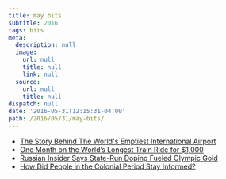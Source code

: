 ```yaml
---
title: may bits
subtitle: 2016
tags: bits
meta:
  description: null
  image:
    url: null
    title: null
    link: null
  source:
    url: null
    title: null
dispatch: null
date: '2016-05-31T12:15:31-04:00'
path: /2016/05/31/may-bits/
---
```

* [The Story Behind The World's Emptiest International Airport][airport]
* [One Month on the World’s Longest Train Ride for $1,000][train]
* [Russian Insider Says State-Run Doping Fueled Olympic Gold][gold]
* [How Did People in the Colonial Period Stay Informed?][info]

[airport]: http://www.forbes.com/sites/wadeshepard/2016/05/28/the-story-behind-the-worlds-emptiest-international-airport-sri-lankas-mattala-rajapaksa/#4237587162fd
[train]: https://medium.com/gone/one-month-on-the-worlds-longest-train-ride-for-1-000-a681fdaf0b6b
[gold]: http://www.nytimes.com/2016/05/13/sports/russia-doping-sochi-olympics-2014.html?_r=1
[info]: http://historynewsnetwork.org/article/162349

